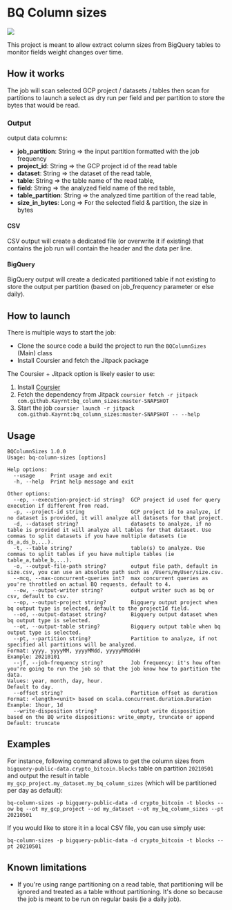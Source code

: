# BQ Column sizes

[![](https://jitpack.io/v/Kayrnt/bq_column_sizes.svg)](https://jitpack.io/#Kayrnt/bq_column_sizes)

This project is meant to allow extract column sizes from BigQuery tables to monitor fields weight changes over time.

## How it works

The job will scan selected GCP project / datasets / tables then scan for partitions to launch a select as dry run per field and per partition to store the bytes that would be read.

### Output

output data columns:
- **job_partition**: String => the input partition formatted with the job frequency
- **project_id**: String => the GCP project id of the read table
- **dataset**: String => the dataset of the read table,
- **table**: String => the table name of the read table,
- **field**: String => the analyzed field name of the red table,
- **table_partition**: String => the analyzed time partition of the read table,
- **size_in_bytes**: Long => For the selected field & partition, the size in bytes

#### CSV
CSV output will create a dedicated file (or overwrite it if existing) that contains the job run will contain the header and the data per line.

#### BigQuery

BigQuery output will create a dedicated partitioned table if not existing to store the output per partition (based on job_frequency parameter or else daily).


## How to launch

There is multiple ways to start the job:
- Clone the source code a build the project to run the `BQColumnSizes` (Main) class
- Install Coursier and fetch the Jitpack package

The Coursier + Jitpack option is likely easier to use:
1. Install [Coursier](https://get-coursier.io/docs/cli-installation)
2. Fetch the dependency from Jitpack 
   ```coursier fetch -r jitpack com.github.Kayrnt:bq_column_sizes:master-SNAPSHOT```
3. Start the job
```coursier launch -r jitpack com.github.Kayrnt:bq_column_sizes:master-SNAPSHOT -- --help```

## Usage

``` 
BQColumnSizes 1.0.0
Usage: bq-column-sizes [options]

Help options:
  --usage     Print usage and exit
  -h, --help  Print help message and exit

Other options:
  --ep, --execution-project-id string?  GCP project id used for query execution if different from read.
  -p, --project-id string               GCP project id to analyze, if no dataset is provided, it will analyze all datasets for that project.
  -d, --dataset string?                 datasets to analyze, if no table is provided it will analyze all tables for that dataset. Use commas to split datasets if you have multiple datasets (ie ds_a,ds_b,...).
  -t, --table string?                   table(s) to analyze. Use commas to split tables if you have multiple tables (ie table_a,table_b,...).
  -o, --output-file-path string?        output file path, default in size.csv, you can use an absolute path such as /Users/myUser/size.csv.
  --mcq, --max-concurrent-queries int?  max concurrent queries as you're throttled on actual BQ requests, default to 4.
  --ow, --output-writer string?         output writer such as bq or csv, default to csv.
  --op, --output-project string?        Bigquery output project when bq output type is selected, default to the projectId field.
  --od, --output-dataset string?        Bigquery output dataset when bq output type is selected.
  --ot, --output-table string?          Bigquery output table when bq output type is selected.
  --pt, --partition string?             Partition to analyze, if not specified all partitions will be analyzed.
Format: yyyy, yyyyMM, yyyyMMdd, yyyyyMMddHH
Example: 20210101
  --jf, --job-frequency string?         Job frequency: it's how often you're going to run the job so that the job know how to partition the data.
Values: year, month, day, hour.
Default to day.
  --offset string?                      Partition offset as duration
Format: <length><unit> based on scala.concurrent.duration.Duration
Example: 1hour, 1d
  --write-disposition string?           output write disposition
based on the BQ write dispositions: write_empty, truncate or append
Default: truncate

```

## Examples

For instance, following command allows to get the column sizes from `bigquery-public-data.crypto_bitcoin.blocks` table on partition `20210501` and output the result in table `my_gcp_project.my_dataset.my_bq_column_sizes` (which will be partitioned per day as default):
```
bq-column-sizes -p bigquery-public-data -d crypto_bitcoin -t blocks --ow bq --ot my_gcp_project --od my_dataset --ot my_bq_column_sizes --pt 20210501
```

If you would like to store it in a local CSV file, you can use simply use:
```
bq-column-sizes -p bigquery-public-data -d crypto_bitcoin -t blocks --pt 20210501
```

## Known limitations
- If you're using range partitioning on a read table, that partitioning will be ignored and treated as a table without partitioning. It's done so because the job is meant to be run on regular basis (ie a daily job).  